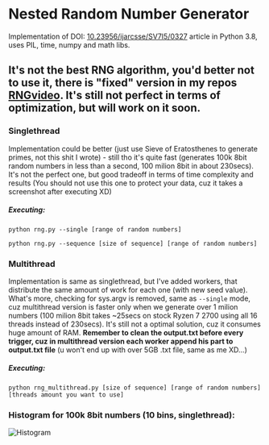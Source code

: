 # Nested Random Number Generator 
Implementation of DOI: [10.23956/ijarcsse/SV7I5/0327](http://ijarcsse.com/Before_August_2017/docs/papers/Volume_7/5_May2017/SV7I5-0327.pdf) article in Python 3.8, uses PIL, time, numpy and math libs.

## It's not the best RNG algorithm, you'd better not to use it, there is "fixed" version in my repos [RNGvideo](https://github.com/loboda4450/RNGvideo). It's still not perfect in terms of optimization, but will work on it soon.

### Singlethread
Implementation could be better (just use Sieve of Eratosthenes to generate primes, not this shit I wrote) - still tho it's quite fast (generates 100k 8bit random numbers in less than a second, 100 milion 8bit in about 230secs). It's not the perfect one, but good tradeoff in terms of time complexity and results (You should not use this one to protect your data, cuz it takes a screenshot after executing XD)

##### Executing:

```python rng.py --single [range of random numbers]```

```python rng.py --sequence [size of sequence] [range of random numbers]```

### Multithread
Implementation is same as singlethread, but I've added workers, that distribute the same amount of work for each one (with new seed value). What's more, checking for sys.argv is removed, same as ```--single``` mode, cuz multithread version is faster only when we generate over 1 milion numbers (100 milion 8bit takes ~25secs on stock Ryzen 7 2700 using all 16 threads instead of 230secs). It's still not a optimal solution, cuz it consumes huge amount of RAM. __Remember to clean the output.txt before every trigger, cuz in multithread version each worker append his part to output.txt file__ (u won't end up with over 5GB .txt file, same as me XD...)

##### Executing:
```python rng_multithread.py [size of sequence] [range of random numbers] [threads amount you want to use]```

### Histogram for 100k 8bit numbers (10 bins, singlethread):
![Histogram](https://raw.githubusercontent.com/loboda4450/RNG/master/hist.png)


